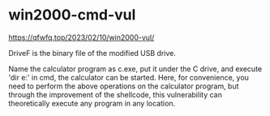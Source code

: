 # win2000-cmd-vul
https://qfwfq.top/2023/02/10/win2000-vul/  
  
DriveF is the binary file of the modified USB drive.  
  
Name the calculator program as c.exe, put it under the C drive, and execute 'dir e:' in cmd, the calculator can be started.
Here, for convenience, you need to perform the above operations on the calculator program, but through the improvement of the shellcode, this vulnerability can theoretically execute any program in any location.
